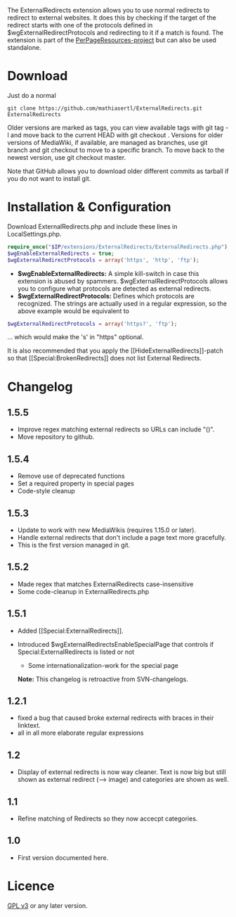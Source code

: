 The ExternalRedirects extension allows you to use normal redirects to redirect
to external websites. It does this by checking if the target of the redirect
starts with one of the protocols defined in $wgExternalRedirectProtocols and
redirecting to it if a match is found. The extension is part of the
[PerPageResources-project](https://fs.fsinf.at/wiki/PerPageResources) but can
also be used standalone.

Download 
========

Just do a normal

```
git clone https://github.com/mathiasertl/ExternalRedirects.git ExternalRedirects
```

Older versions are marked as tags, you can view available tags with git tag -l
and move back to the current HEAD with git checkout <tag-name>. Versions for
older versions of MediaWiki, if available, are managed as branches, use git
branch and git checkout <branch> to move to a specific branch. To move back to
the newest version, use git checkout master.

Note that GitHub allows you to download older different commits as tarball if
you do not want to install git. 

Installation & Configuration
============================

Download ExternalRedirects.php and include these lines in LocalSettings.php.
```php
require_once("$IP/extensions/ExternalRedirects/ExternalRedirects.php");
$wgEnableExternalRedirects = true;
$wgExternalRedirectProtocols = array('https', 'http', 'ftp');
```

* **$wgEnableExternalRedirects:** A simple kill-switch in case this extension is
abused by spammers. $wgExternalRedirectProtocols allows you to configure what
protocols are detected as external redirects.
* **$wgExternalRedirectProtocols:** Defines which protocols are recognized. The
strings are actually used in a regular expression, so the above example would
be equivalent to

```php
$wgExternalRedirectProtocols = array('https?', 'ftp');
```

... which would make the 's' in "https" optional.


It is also recommended that you apply the [[HideExternalRedirects]]-patch so
that [[Special:BrokenRedirects]] does not list External Redirects.

Changelog
=========

1.5.5
-----
* Improve regex matching external redirects so URLs can include "()".
* Move repository to github.

1.5.4
-----
* Remove use of deprecated functions
* Set a required property in special pages
* Code-style cleanup

1.5.3
-----
* Update to work with new MediaWikis (requires 1.15.0 or later).
* Handle external redirects that don't include a page text more gracefully.
* This is the first version managed in git.

1.5.2
-----
* Made regex that matches ExternalRedirects case-insensitive
* Some code-cleanup in ExternalRedirects.php

1.5.1
-----
* Added [[Special:ExternalRedirects]]. 
* Introduced $wgExternalRedirectsEnableSpecialPage that controls if
  Special:ExternalRedirects is listed or not

  * Some internationalization-work for the special page

  **Note:** This changelog is retroactive from SVN-changelogs.

1.2.1
-----
* fixed a bug that caused broke external redirects with braces in their
linktext.
* all in all more elaborate regular expressions

1.2
---
* Display of external redirects is now way cleaner. Text is now big but still
shown as external redirect (--> image) and categories are shown as well.

1.1
---
* Refine matching of Redirects so they now accecpt categories.

1.0
---
* First version documented here.

Licence
=======

[GPL v3](http://www.gnu.org/licenses/gpl-3.0.html) or any later version. 

